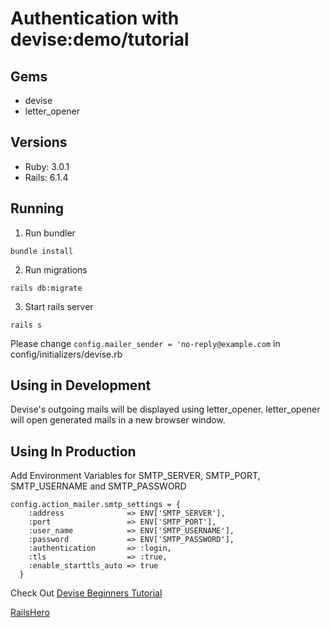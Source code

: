 # Authentication with devise:demo/tutorial

## Gems
* devise
* letter_opener

## Versions
* Ruby: 3.0.1
* Rails:  6.1.4


## Running
1. Run bundler
```
bundle install
```
2. Run migrations
```
rails db:migrate
```
3. Start rails server
```
rails s
```

Please change 
```config.mailer_sender = 'no-reply@example.com```
in config/initializers/devise.rb

## Using in Development
Devise's outgoing mails will be displayed using letter_opener. letter_opener will open generated mails in a new browser window.

## Using In Production
Add Environment Variables for
SMTP_SERVER, SMTP_PORT, SMTP_USERNAME and SMTP_PASSWORD
```
config.action_mailer.smtp_settings = {
    :address              => ENV['SMTP_SERVER'],
    :port                 => ENV['SMTP_PORT'],
    :user_name            => ENV['SMTP_USERNAME'],
    :password             => ENV['SMTP_PASSWORD'],
    :authentication       => :login,
    :tls                  => :true,
    :enable_starttls_auto => true
  }
```  


Check Out [Devise Beginners Tutorial](https://railshero.pw/406/for-beginners-authentication-with-devise)

[RailsHero](https://railshero.pw)
